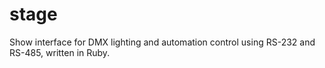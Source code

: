stage
=====

Show interface for DMX lighting and automation control using RS-232 and RS-485, written in Ruby.